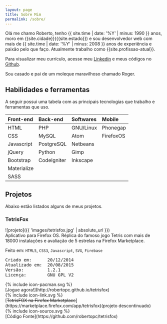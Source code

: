 ```yaml
---
layout: page
title: Sobre Mim
permalink: /sobre/
---
```


Olá me chamo Roberto, tenho {{ site.time | date: '%Y' | minus: 1990 }} anos, moro em {{site.cidade}}({{site.estado}}) e sou desenvolvedor web com mais de {{ site.time | date: '%Y' | minus: 2008 }} anos de experiência e paixão pelo que faço. Atualmente trabalho como {{site.profissao-atual}}. 

Para visualizar meu currículo, acesse meu [Linkedin]({{site.footer-links.linkedin}}) e meus códigos no [Github]({{site.footer-links.github-perfil}}).

Sou casado e pai de um moleque maravilhoso chamado Roger.

## Habilidades e ferramentas

A seguir possui uma tabela com as principais tecnologias que trabalho e ferramentas que uso.

| Front-end   | Back-end    | Softwares | Mobile    |
| :---------- | :---------- | :-------- | :-------- |
| HTML        | PHP         | GNU/Linux | Phonegap  |
| CSS         | MySQL       | Atom      | FirefoxOS |
| Javascript  | PostgreSQL  | Netbeans  |
| jQuery      | Python      | Gimp      |
| Bootstrap   | CodeIgniter | Inkscape  |
| Materialize |             |           |
| SASS        |             |           |

## Projetos

Abaixo estão listados alguns de meus projetos.

### TetrisFox
<div class="fleft">![projeto]({{ 'images/tetrisfox.jpg' | absolute_url }})</div>
Aplicativo para Firefox OS.
Réplica do famoso jogo Tetris com mais de 18000 instalações e avaliação de 5 estrelas na Firefox Marketplace.

Feito em: <code>HTML5</code>, <code>CSS3</code>, <code>Javascript</code>, <code>SVG</code>, <code>Firebase</code>
<pre>
Criado em:      20/12/2014
Atualizado em:	20/08/2015
Versão:	        1.2.1
Licença:        GNU GPL V2
</pre>

<div class="fleft">{% include icon-pacman.svg %}</div> [Jogue agora!](http://robertopc.github.io/tetrisfox)

<div class="fleft">{% include icon-link.svg %}</div> [<strike>TetrisFOX na Firefox Marketplace</strike>](https://marketplace.firefox.com/app/tetrisfox)(projeto descontinuado)

<div class="fleft">{% include icon-source.svg %}</div> [Código Fonte](https://github.com/robertopc/tetrisfox)

